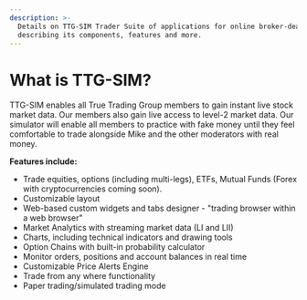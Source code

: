 ```yaml
---
description: >-
  Details on TTG-SIM Trader Suite of applications for online broker-dealers
  describing its components, features and more.
---
```


# What is TTG-SIM?

TTG-SIM enables all True Trading Group members to gain instant live stock market data. Our members also gain live access to level-2 market data. Our simulator will enable all members to practice with fake money until they feel comfortable to trade alongside Mike and the other moderators with real money.

**Features include:**

* Trade equities, options \(including multi-legs\), ETFs, Mutual Funds \(Forex with cryptocurrencies coming soon\).
* Customizable layout 
* Web-based custom widgets and tabs designer - "trading browser within a web browser" 
* Market Analytics with streaming market data \(LI and LII\)
* Charts, including technical indicators and drawing tools
* Option Chains with built-in probability calculator
* Monitor orders, positions and account balances in real time
* Customizable Price Alerts Engine
* Trade from any where functionality
* Paper trading/simulated trading mode  


